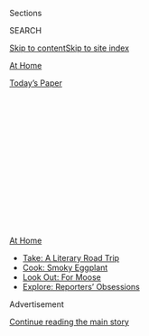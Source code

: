 <div id="app">

<div>

<div>

<div>

<div class="NYTAppHideMasthead css-1q2w90k e1suatyy0">

<div class="section css-ui9rw0 e1suatyy2">

<div class="css-eph4ug er09x8g0">

<div class="css-6n7j50">

</div>

<span class="css-1dv1kvn">Sections</span>

<div class="css-10488qs">

<span class="css-1dv1kvn">SEARCH</span>

</div>

[Skip to content](#site-content)[Skip to site index](#site-index)

</div>

<div id="masthead-section-label" class="css-1wr3we4 eaxe0e00">

[At
Home](https://www.nytimes.com/spotlight/at-home)

</div>

<div class="css-10698na e1huz5gh0">

</div>

</div>

<div id="masthead-bar-one" class="section hasLinks css-15hmgas e1csuq9d3">

<div class="css-uqyvli e1csuq9d0">

</div>

<div class="css-1uqjmks e1csuq9d1">

</div>

<div class="css-9e9ivx">

[](https://myaccount.nytimes.com/auth/login?response_type=cookie&client_id=vi)

</div>

<div class="css-1bvtpon e1csuq9d2">

[Today’s
Paper](https://www.nytimes.com/section/todayspaper)

</div>

</div>

</div>

</div>

<div data-aria-hidden="false">

<div id="site-content" data-role="main">

<div>

<div class="css-1aor85t" style="opacity:0.000000001;z-index:-1;visibility:hidden">

<div class="css-1hqnpie">

<div class="css-epjblv">

<span class="css-17xtcya">[At
Home](/spotlight/at-home)</span><span class="css-x15j1o">|</span><span class="css-fwqvlz">Spend
Time with Shakespeare’s Family and Take a Master Class in
Ballet</span>

</div>

<div class="css-k008qs">

<div class="css-1iwv8en">

<span class="css-18z7m18"></span>

<div>

</div>

</div>

<span class="css-1n6z4y">https://nyti.ms/33dVPcc</span>

<div class="css-1705lsu">

<div class="css-4xjgmj">

<div class="css-4skfbu" data-role="toolbar" data-aria-label="Social Media Share buttons, Save button, and Comments Panel with current comment count" data-testid="share-tools">

  - 
  - 
  - 
  - 
    
    <div class="css-6n7j50">
    
    </div>

  - 

</div>

</div>

</div>

</div>

</div>

</div>

<div id="NYT_TOP_BANNER_REGION" class="css-13pd83m">

<div>

<div id="maps-athome-menu" class="section interactive-content interactive-size-medium css-1edisqu">

<div class="css-17ih8de interactive-body">

<div class="at-home-nav__innerContainer">

<div class="at-home-nav__title">

[At
Home](https://www.nytimes.com/spotlight/at-home?action=click&pgtype=Article&state=default&region=TOP_BANNER&context=at_home_menu)

</div>

  - [Take: A Literary Road
    Trip](https://www.nytimes.com/2020/07/28/books/time-for-a-literary-road-trip.html?action=click&pgtype=Article&state=default&region=TOP_BANNER&context=at_home_menu)
  - [Cook: Smoky
    Eggplant](https://www.nytimes.com/2020/07/29/magazine/bored-with-your-home-cooking-some-smoky-eggplant-will-fix-that.html?action=click&pgtype=Article&state=default&region=TOP_BANNER&context=at_home_menu)
  - [Look Out: For
    Moose](https://www.nytimes.com/2020/07/27/travel/moose-michigan-isle-royale.html?action=click&pgtype=Article&state=default&region=TOP_BANNER&context=at_home_menu)
  - [Explore: Reporters’
    Obsessions](https://www.nytimes.com/interactive/2020/at-home/even-more-reporters-editors-diaries-lists-recommendations.html?action=click&pgtype=Article&state=default&region=TOP_BANNER&context=at_home_menu)

</div>

</div>

</div>

</div>

</div>

<div id="top-wrapper" class="css-1sy8kpn">

<div id="top-slug" class="css-l9onyx">

Advertisement

</div>

[Continue reading the main
story](#after-top)

<div class="ad top-wrapper" style="text-align:center;height:100%;display:block;min-height:250px">

<div id="top" class="place-ad" data-position="top" data-size-key="top">

</div>

</div>

<div id="after-top">

</div>

</div>

<div>

<div id="sponsor-wrapper" class="css-1hyfx7x">

<div id="sponsor-slug" class="css-19vbshk">

Supported by

</div>

[Continue reading the main
story](#after-sponsor)

<div id="sponsor" class="ad sponsor-wrapper" style="text-align:center;height:100%;display:block">

</div>

<div id="after-sponsor">

</div>

</div>

<div class="css-186x18t">

</div>

<div class="css-1vkm6nb ehdk2mb0">

# Spend Time with Shakespeare’s Family and Take a Master Class in Ballet

</div>

As August arrives, you can learn how an author conjured Elizabethan
England and engage your children’s five senses in a mystery
game.

<div class="css-79elbk" data-testid="photoviewer-wrapper">

<div class="css-z3e15g" data-testid="photoviewer-wrapper-hidden">

</div>

<div class="css-1a48zt4 ehw59r15" data-testid="photoviewer-children">

![<span class="css-cnj6d5 e1z0qqy90" itemprop="copyrightHolder"><span class="css-1ly73wi e1tej78p0">Credit...</span><span><span>Jackson
Gibbs</span></span></span>](https://static01.nyt.com/images/2020/08/02/multimedia/02AH-calendar2-illo-web/02AH-calendar2-illo-web-articleLarge.jpg?quality=75&auto=webp&disable=upscale)

</div>

</div>

<div class="css-18e8msd">

<div class="css-vp77d3 epjyd6m0">

<div class="css-1baulvz">

By [<span class="css-1baulvz" itemprop="name">Adriana
Balsamo</span>](https://www.nytimes.com/by/adriana-balsamo) and
[<span class="css-1baulvz last-byline" itemprop="name">Hilary
Moss</span>](https://www.nytimes.com/by/hilary-moss)

</div>

</div>

  - 
    
    <div class="css-ld3wwf e16638kd2">
    
    Aug. 1,
    2020
    
    </div>

  - 
    
    <div class="css-4xjgmj">
    
    <div class="css-d8bdto" data-role="toolbar" data-aria-label="Social Media Share buttons, Save button, and Comments Panel with current comment count" data-testid="share-tools">
    
      - 
      - 
      - 
      - 
        
        <div class="css-6n7j50">
        
        </div>
    
      - 
    
    </div>
    
    </div>

</div>

</div>

<div class="section meteredContent css-1r7ky0e" name="articleBody" itemprop="articleBody">

<div class="css-1fanzo5 StoryBodyCompanionColumn">

<div class="css-53u6y8">

*Here is a sampling of the week’s events and how to tune in (all times
are Eastern). Note that events are subject to change after publication.*

-----

## Monday

The **multimedia artist** **[Tony
Oursler](https://www.nytimes.com/2015/06/09/t-magazine/tony-oursler-home-studio-tour.html)**
explores how technology touches humanity through pieces that blend
video, painting and collage. In his mesmerizing exhibition **“Magical
Variations,”** on Lehmann Maupin gallery’s website, Mr. Oursler wraps in
everything from 5G conspiracy theories to “The Legend of Sleepy
Hollow.”  
  
**When** Through Aug. 16  
**Where**
[lehmannmaupin.com](https://www.lehmannmaupin.com/viewing-room/tony-oursler)  
  
**Travel back to Elizabethan England** as the Black Death sets in, with
Maggie O’Farrell, the author of
“**[Hamnet](https://www.nytimes.com/2020/07/17/books/review/hamnet-maggie-ofarrell.html)**”
— one of The New York Times’s [books to watch
for](https://www.nytimes.com/2020/06/24/books/new-july-books.html) this
month. Ms. O’Farrell discusses her novel, in which she imagines the
inner workings of William Shakespeare’s family, at a virtual event held
by Politics and Prose, a bookstore in Washington, D.C.  
  
**When** 5 p.m.  
**Where**
[politics-prose.com/event](https://www.politics-prose.com/event/book/pp-live-maggie-ofarrell-hamnet-in-conversation-amity-gaige)

-----

</div>

</div>

<div class="css-1fanzo5 StoryBodyCompanionColumn">

<div class="css-53u6y8">

## Tuesday

Ponder the complexities and consequences of social interactions with the
author and podcast host **Malcolm Gladwell**. His most recent book,
“**Talking to Strangers,**” dives<span class="css-8l6xbc evw5hdy0">
</span>into the topic of first impressions — [which, he argues, are
often full of
misunderstandings](https://www.nytimes.com/2019/08/30/business/malcolm-gladwell-talking-to-strangers.html)—
and examines the ripple effect they have on society. Oliver Burkeman, a
columnist for The Guardian, joins Mr. Gladwell in conversation. Tickets
start at about $6.  
  
**When** 1:30 p.m.  
**Where**
[membership.theguardian.com/events](https://membership.theguardian.com/events)

-----

## Wednesday

As part of a celebration for its 50th anniversary, the **** **[Ballet
Hispánico](https://www.nytimes.com/2019/11/24/arts/dance/ballet-hispanico-review.html)**
**** dance company releases archival footage of “Cada Noche … Tango,”
choreographed by Graciela Daniele and performed in 1992. The piece was
inspired by Buenos Aires’s passionate underground nightlife from the
1920s and ’30s. The performance is followed by a talk with Eduardo
Vilaro, Ballet Hispánico’s artistic director and chief executive, and
some of the dancers.  
  
**When** 7 p.m.  
**Where**
[ballethispanico.org/bunidos/watch-party](http://r20.rs6.net/tn.jsp?f=001_OFfEphF10YZ0-xbGzNCumLortXyKLcRheOhwr0XLWtvahF7bSg32WekAkesfMsmNiMlfbgkcfdvMW9kj5G5jo6vqo9r4Q_2KntBZsbwGWrT4V4mfOq6iRLIGwqAaR35sRgWiaFm__ou0GAnhiJIJhvAOkwN-Aef-v_jr14ojl6dyO1I3g6Oje3wSlCUlVf5p5r2vUqCg11WNXY5jri_NA==&c=kJatXI4cJaEJSfIoW6aZUvG23ITP-YMH-FZGBLLT4aZqaYX8iL1bGg==&ch=jtv5g6Fw5AS-c0CZDIngHS4580VSgllMogfK8wt_zmrBMvScABCZyA==)

-----

## Thursday

**Listen to**, and learn about, **the Stonehill Recordings** made in
1948 by Ben Stonehill, a collector of folklore. He cataloged more than
1,000 songs from refugees of the Holocaust who, at the time, were living
at the Hotel Marseilles on New York’s Upper West Side. Miriam Isaacs, a
Yiddish scholar, explains more of the back story and the musician
Vladimir Fridman performs at an online program hosted by the Museum of
Jewish Heritage in Manhattan.

</div>

</div>

<div class="css-1fanzo5 StoryBodyCompanionColumn">

<div class="css-53u6y8">

**When** 2 p.m.  
**Where**
[mjhnyc.org/events](https://mjhnyc.org/events/survivor-songs-amazing-stonehill-recordings/)

**Unleash your inner writer** with the award-winning author ****
**[Curtis
Sittenfeld](https://www.nytimes.com/2020/07/18/at-home/coronavirus-fiction-writing.html)**.
She shares her tips for writing short fiction and overcoming mental
blocks with Amy Virshup, the editor of Travel and At Home for The New
York Times. Send the opening sentence<span class="css-8l6xbc evw5hdy0">
</span>of your short story to <athome@nytimes.com> with the subject line
“My Short Story,” and it may be read live.  
  
**When** 6 p.m.  
**Where**
[timesevents.nytimes.com](https://timesevents.nytimes.com/astorywritingclasswithcurtissittenfeld)

-----

## Friday

Missing your ceramics class? **The Clay Studio,** based in Philadelphia,
has an array of tutorials on projects you can do from home without a
wheel or other professional equipment. Learn about the importance of
underglazing and find out how to make prints from your clay creations.  
  
**When** Anytime  
**Where**
[theclaystudio.org/clay-at-home-tutorials](https://www.theclaystudio.org/clay-at-home-tutorials)

-----

## Saturday

Start your weekend with a **viewing of “Who’s There?,”** a play directed
by Sim Yan Ying, a performer and playwright from Singapore currently
based in New York, and Alvin Tan, the founder and artistic director of
The Necessary Stage, a nonprofit theater company in Singapore. “Who’s
There?” delves into themes of racial injustices with artists
participating from the United States, Singapore and Malaysia all in real
time on Zoom. Tickets are donation based, with a suggestion of $10 and a
minimum of $1.  
  
**When** 10 a.m.  
**Where**
[newohiotheatre.org/whos-there.htm](http://newohiotheatre.org/whos-there.htm)

-----

<div class="css-79elbk" data-testid="photoviewer-wrapper">

<div class="css-z3e15g" data-testid="photoviewer-wrapper-hidden">

</div>

<div class="css-1a48zt4 ehw59r15" data-testid="photoviewer-children">

<div class="css-zgakxe erfvjey0">

<span class="css-1ly73wi e1tej78p0">Image</span>

<div class="css-zjzyr8">

<div data-testid="lazyimage-container" style="height:386.6666666666667px">

</div>

</div>

</div>

<span class="css-cnj6d5 e1z0qqy90" itemprop="copyrightHolder"><span class="css-1ly73wi e1tej78p0">Credit...</span><span>Jackson
Gibbs</span></span>

</div>

</div>

</div>

</div>

<div class="css-1fanzo5 StoryBodyCompanionColumn">

<div class="css-53u6y8">

## Sunday

Combine snack time and play time with the **[Children’s Museum of
Manhattan](https://cmom.org/)’s** **mystery taste testing guide**, ****
which engages all five senses by suggesting different foods to taste and
questions to ask your children. This game is also a good way of subtly
encouraging them to expand their palates — studies show that it can take
several tries [before kids start to like a new
food](https://www.nytimes.com/article/kids-healthy-eating-habits.html).
Best for ages 4 and up.

**When** Anytime  
**Where**
[athome.cmom.org](https://athome.cmom.org/mystery-taste-testing-and-movement-game/)

</div>

</div>

</div>

<div>

</div>

<div>

</div>

<div>

</div>

<div>

<div id="bottom-wrapper" class="css-1ede5it">

<div id="bottom-slug" class="css-l9onyx">

Advertisement

</div>

[Continue reading the main
story](#after-bottom)

<div id="bottom" class="ad bottom-wrapper" style="text-align:center;height:100%;display:block;min-height:90px">

</div>

<div id="after-bottom">

</div>

</div>

</div>

</div>

</div>

## Site Index

<div>

</div>

## Site Information Navigation

  - [© <span>2020</span> <span>The New York Times
    Company</span>](https://help.nytimes.com/hc/en-us/articles/115014792127-Copyright-notice)

<!-- end list -->

  - [NYTCo](https://www.nytco.com/)
  - [Contact
    Us](https://help.nytimes.com/hc/en-us/articles/115015385887-Contact-Us)
  - [Work with us](https://www.nytco.com/careers/)
  - [Advertise](https://nytmediakit.com/)
  - [T Brand Studio](http://www.tbrandstudio.com/)
  - [Your Ad
    Choices](https://www.nytimes.com/privacy/cookie-policy#how-do-i-manage-trackers)
  - [Privacy](https://www.nytimes.com/privacy)
  - [Terms of
    Service](https://help.nytimes.com/hc/en-us/articles/115014893428-Terms-of-service)
  - [Terms of
    Sale](https://help.nytimes.com/hc/en-us/articles/115014893968-Terms-of-sale)
  - [Site
    Map](https://spiderbites.nytimes.com)
  - [Help](https://help.nytimes.com/hc/en-us)
  - [Subscriptions](https://www.nytimes.com/subscription?campaignId=37WXW)

</div>

</div>

</div>

</div>
